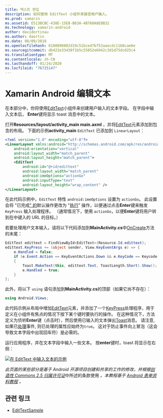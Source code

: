 ```yaml
---
title: 텍스트 편집
description: 如何使用 EditText 小组件来接受用户输入。
ms.prod: xamarin
ms.assetid: E513BCBC-438E-15E8-B83A-4B768A8E8B32
ms.technology: xamarin-android
author: davidortinau
ms.author: daortin
ms.date: 08/09/2018
ms.openlocfilehash: 6180896002d19c51bce47bf53aaecdc11b0cae6e
ms.sourcegitcommit: db422e33438f1b5c55852e6942c3d1d75dc025c4
ms.translationtype: MT
ms.contentlocale: zh-CN
ms.lasthandoff: 01/24/2020
ms.locfileid: "76725147"
---
```

# <a name="xamarinandroid-edit-text"></a>Xamarin Android 编辑文本

在本部分中，你将使用[EditText](xref:Android.Widget.EditText)小组件来创建用户输入的文本字段。 在字段中输入文本后， **Enter**键将显示 toast 消息中的文本。

打开**Resources/layout/activity_main main.axml** ，并将[EditText](xref:Android.Widget.EditText)元素添加到包含的布局。 下面的示例**activity_main** `EditText` 已添加到 `LinearLayout`：

```xml
<?xml version="1.0" encoding="utf-8"?>
<LinearLayout xmlns:android="http://schemas.android.com/apk/res/android"
    android:orientation="vertical"
    android:layout_width="match_parent"
    android:layout_height="match_parent">
    <EditText
        android:id="@+id/edittext"
        android:layout_width="match_parent"
        android:imeOptions="actionGo"
        android:inputType="text"
        android:layout_height="wrap_content" />
</LinearLayout>
```

在此代码示例中，`EditText` 特性 `android:imeOptions` 设置为 `actionGo`。 此设置会将 "已完成[" 的](https://developer.android.com/reference/android/view/inputmethod/EditorInfo#IME_ACTION_GO)默认操作更改为 "[执行](https://developer.android.com/reference/android/view/inputmethod/EditorInfo#IME_ACTION_DONE)" 操作，以便通过点击**Enter**键来触发 `KeyPress` 输入处理程序。
（通常情况下，使用 `actionGo`，以便**Enter**键将用户转到在中键入的 URL 的目标。）

若要处理用户文本输入，请将以下代码添加到**MainActivity.cs**中[OnCreate](xref:Android.App.Activity.OnCreate*)方法的末尾：

```csharp
EditText edittext = FindViewById<EditText>(Resource.Id.edittext);
edittext.KeyPress += (object sender, View.KeyEventArgs e) => {
    e.Handled = false;
    if (e.Event.Action == KeyEventActions.Down && e.KeyCode == Keycode.Enter)
    {
        Toast.MakeText(this, edittext.Text, ToastLength.Short).Show();
        e.Handled = true;
    }
};
```

此外，将以下 `using` 语句添加到**MainActivity.cs**的顶部（如果它尚不存在）：

```csharp
using Android.Views;
```

此代码示例从布局中增加[EditText](xref:Android.Widget.EditText)元素，并添加了一个[KeyPress](xref:Android.Views.View.KeyPress)处理程序，用于定义在小组件有焦点的情况下按下某个键时要执行的操作。 在这种情况下，方法定义为侦听**Enter**键（点击时），然后使用已输入的文本弹出[Toast](xref:Android.Widget.Toast)消息。 请注意, 如果已[处理](xref:Android.Views.View.KeyEventArgs.Handled)事件, 则已处理的属性应始终为`true`。 这对于防止事件向上冒泡（这会导致文本字段中出现回车符）是必需的。

运行应用程序，并在文本字段中输入一些文本。 按**enter**键时，toast 将显示在右侧：

[![在 EditText 中输入文本的示例](edit-text-images/edit-text-sml.png)](edit-text-images/edit-text.png#lightbox)

*此页面的某些部分是基于 Android 开源项目创建和共享的工作的修改，并根据*[*创造性 Commons 2.5 归属许可证*](https://creativecommons.org/licenses/by/2.5/)中所述的条款使用 *。本教程基于* [*Android 表单资料教程*](https://developer.android.com/resources/tutorials/views/hello-formstuff.html) *。*

## <a name="related-links"></a>관련 링크

- [EditTextSample](https://docs.microsoft.com/samples/xamarin/monodroid-samples/userinterface-edittextsample)
